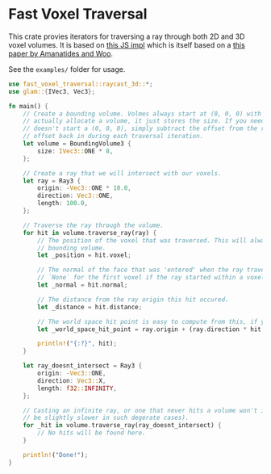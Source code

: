 # Fast Voxel Traversal

This crate provies iterators for traversing a ray through both 2D and 3D voxel
volumes. It is based on [this JS
impl](https://github.com/fenomas/fast-voxel-raycast/blob/master/index.js) which
is itself based on a [this paper by Amanatides and
Woo](https://citeseerx.ist.psu.edu/viewdoc/download?doi=10.1.1.42.3443&rep=rep1&type=pdf).

See the `examples/` folder for usage.

```rust
use fast_voxel_traversal::raycast_3d::*;
use glam::{IVec3, Vec3};

fn main() {
    // Create a bounding volume. Volmes always start at (0, 0, 0) with a given size. This doesn't
    // actually allocate a volume, it just stores the size. If you need to query a voxel volume that
    // doesn't start a (0, 0, 0), simply subtract the offset from the ray's origin, then add the
    // offset back in during each traversal iteration.
    let volume = BoundingVolume3 {
        size: IVec3::ONE * 8,
    };

    // Create a ray that we will intersect with our voxels.
    let ray = Ray3 {
        origin: -Vec3::ONE * 10.0,
        direction: Vec3::ONE,
        length: 100.0,
    };

    // Traverse the ray through the volume.
    for hit in volume.traverse_ray(ray) {
        // The position of the voxel that was traversed. This will always be a voxel within the
        // bounding volume.
        let _position = hit.voxel;

        // The normal of the face that was 'entered' when the ray traversed the voxel. This can be
        // `None` for the first voxel if the ray started within a voxel.
        let _normal = hit.normal;

        // The distance from the ray origin this hit occured.
        let _distance = hit.distance;

        // The world space hit point is easy to compute from this, if you need it:
        let _world_space_hit_point = ray.origin + (ray.direction * hit.distance);

        println!("{:?}", hit);
    }

    let ray_doesnt_intersect = Ray3 {
        origin: -Vec3::ONE,
        direction: Vec3::X,
        length: f32::INFINITY,
    };

    // Casting an infinite ray, or one that never hits a volume won't infinite-loop (although it may
    // be slightly slower in such degerate cases).
    for _hit in volume.traverse_ray(ray_doesnt_intersect) {
        // No hits will be found here.
    }

    println!("Done!");
}

```
